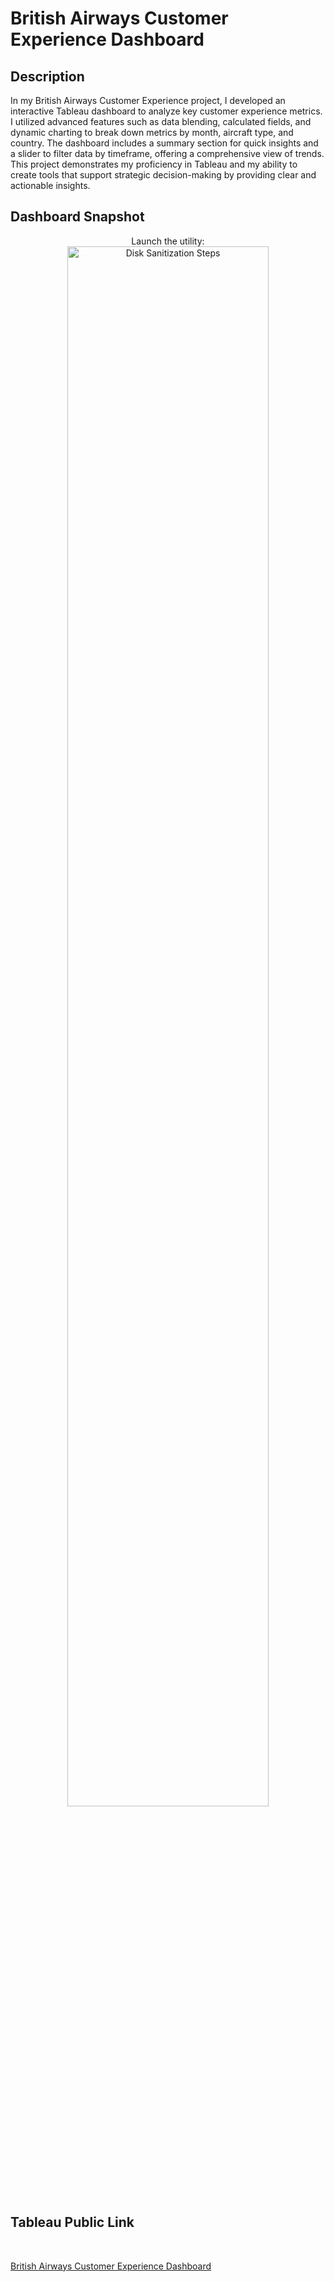 <h1>British Airways Customer Experience Dashboard</h1>

<h2>Description</h2>
In my British Airways Customer Experience project, I developed an interactive Tableau dashboard to analyze key customer experience metrics. I utilized advanced features such as data blending, calculated fields, and dynamic charting to break down metrics by month, aircraft type, and country. The dashboard includes a summary section for quick insights and a slider to filter data by timeframe, offering a comprehensive view of trends. This project demonstrates my proficiency in Tableau and my ability to create tools that support strategic decision-making by providing clear and actionable insights.
<br />

<h2>Dashboard Snapshot</h2>

<p align="center">
Launch the utility: <br/>
<img src="https://i.imgur.com/lV3rdFi.png" height="80%" width="80%" alt="Disk Sanitization Steps"/>
<br />

</p>

<h2>Tableau Public Link</h2>

<br />

[British Airways Customer Experience Dashboard](https://public.tableau.com/app/profile/ismail.turner/viz/BritishAirwaysDashboard_17243010863070/Dashboard1)

<!--
 ```diff
- text in red
+ text in green
! text in orange
# text in gray
@@ text in purple (and bold)@@
```
--!>
